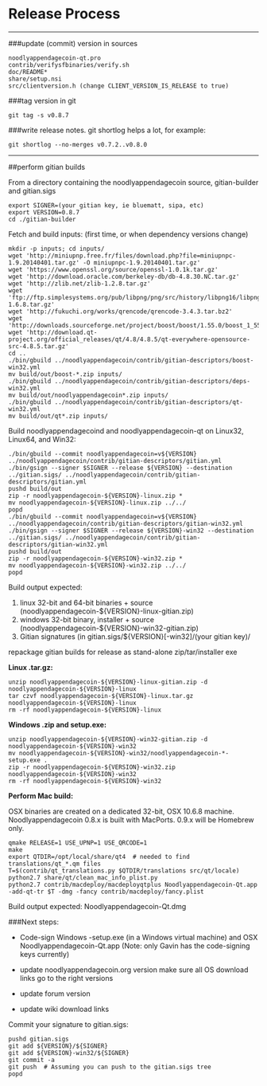 Release Process
====================

* * *

###update (commit) version in sources


	noodlyappendagecoin-qt.pro
	contrib/verifysfbinaries/verify.sh
	doc/README*
	share/setup.nsi
	src/clientversion.h (change CLIENT_VERSION_IS_RELEASE to true)

###tag version in git

	git tag -s v0.8.7

###write release notes. git shortlog helps a lot, for example:

	git shortlog --no-merges v0.7.2..v0.8.0

* * *

##perform gitian builds

 From a directory containing the noodlyappendagecoin source, gitian-builder and gitian.sigs
  
	export SIGNER=(your gitian key, ie bluematt, sipa, etc)
	export VERSION=0.8.7
	cd ./gitian-builder

 Fetch and build inputs: (first time, or when dependency versions change)

	mkdir -p inputs; cd inputs/
	wget 'http://miniupnp.free.fr/files/download.php?file=miniupnpc-1.9.20140401.tar.gz' -O miniupnpc-1.9.20140401.tar.gz'
	wget 'https://www.openssl.org/source/openssl-1.0.1k.tar.gz'
	wget 'http://download.oracle.com/berkeley-db/db-4.8.30.NC.tar.gz'
	wget 'http://zlib.net/zlib-1.2.8.tar.gz'
	wget 'ftp://ftp.simplesystems.org/pub/libpng/png/src/history/libpng16/libpng-1.6.8.tar.gz'
	wget 'http://fukuchi.org/works/qrencode/qrencode-3.4.3.tar.bz2'
	wget 'http://downloads.sourceforge.net/project/boost/boost/1.55.0/boost_1_55_0.tar.bz2'
	wget 'http://download.qt-project.org/official_releases/qt/4.8/4.8.5/qt-everywhere-opensource-src-4.8.5.tar.gz'
	cd ..
	./bin/gbuild ../noodlyappendagecoin/contrib/gitian-descriptors/boost-win32.yml
	mv build/out/boost-*.zip inputs/
	./bin/gbuild ../noodlyappendagecoin/contrib/gitian-descriptors/deps-win32.yml
	mv build/out/noodlyappendagecoin*.zip inputs/
	./bin/gbuild ../noodlyappendagecoin/contrib/gitian-descriptors/qt-win32.yml
	mv build/out/qt*.zip inputs/

 Build noodlyappendagecoind and noodlyappendagecoin-qt on Linux32, Linux64, and Win32:
  
	./bin/gbuild --commit noodlyappendagecoin=v${VERSION} ../noodlyappendagecoin/contrib/gitian-descriptors/gitian.yml
	./bin/gsign --signer $SIGNER --release ${VERSION} --destination ../gitian.sigs/ ../noodlyappendagecoin/contrib/gitian-descriptors/gitian.yml
	pushd build/out
	zip -r noodlyappendagecoin-${VERSION}-linux.zip *
	mv noodlyappendagecoin-${VERSION}-linux.zip ../../
	popd
	./bin/gbuild --commit noodlyappendagecoin=v${VERSION} ../noodlyappendagecoin/contrib/gitian-descriptors/gitian-win32.yml
	./bin/gsign --signer $SIGNER --release ${VERSION}-win32 --destination ../gitian.sigs/ ../noodlyappendagecoin/contrib/gitian-descriptors/gitian-win32.yml
	pushd build/out
	zip -r noodlyappendagecoin-${VERSION}-win32.zip *
	mv noodlyappendagecoin-${VERSION}-win32.zip ../../
	popd

  Build output expected:

  1. linux 32-bit and 64-bit binaries + source (noodlyappendagecoin-${VERSION}-linux-gitian.zip)
  2. windows 32-bit binary, installer + source (noodlyappendagecoin-${VERSION}-win32-gitian.zip)
  3. Gitian signatures (in gitian.sigs/${VERSION}[-win32]/(your gitian key)/

repackage gitian builds for release as stand-alone zip/tar/installer exe

**Linux .tar.gz:**

	unzip noodlyappendagecoin-${VERSION}-linux-gitian.zip -d noodlyappendagecoin-${VERSION}-linux
	tar czvf noodlyappendagecoin-${VERSION}-linux.tar.gz noodlyappendagecoin-${VERSION}-linux
	rm -rf noodlyappendagecoin-${VERSION}-linux

**Windows .zip and setup.exe:**

	unzip noodlyappendagecoin-${VERSION}-win32-gitian.zip -d noodlyappendagecoin-${VERSION}-win32
	mv noodlyappendagecoin-${VERSION}-win32/noodlyappendagecoin-*-setup.exe .
	zip -r noodlyappendagecoin-${VERSION}-win32.zip noodlyappendagecoin-${VERSION}-win32
	rm -rf noodlyappendagecoin-${VERSION}-win32

**Perform Mac build:**

  OSX binaries are created on a dedicated 32-bit, OSX 10.6.8 machine.
  Noodlyappendagecoin 0.8.x is built with MacPorts.  0.9.x will be Homebrew only.

	qmake RELEASE=1 USE_UPNP=1 USE_QRCODE=1
	make
	export QTDIR=/opt/local/share/qt4  # needed to find translations/qt_*.qm files
	T=$(contrib/qt_translations.py $QTDIR/translations src/qt/locale)
	python2.7 share/qt/clean_mac_info_plist.py
	python2.7 contrib/macdeploy/macdeployqtplus Noodlyappendagecoin-Qt.app -add-qt-tr $T -dmg -fancy contrib/macdeploy/fancy.plist

 Build output expected: Noodlyappendagecoin-Qt.dmg

###Next steps:

* Code-sign Windows -setup.exe (in a Windows virtual machine) and
  OSX Noodlyappendagecoin-Qt.app (Note: only Gavin has the code-signing keys currently)

* update noodlyappendagecoin.org version
  make sure all OS download links go to the right versions

* update forum version

* update wiki download links

Commit your signature to gitian.sigs:

	pushd gitian.sigs
	git add ${VERSION}/${SIGNER}
	git add ${VERSION}-win32/${SIGNER}
	git commit -a
	git push  # Assuming you can push to the gitian.sigs tree
	popd
